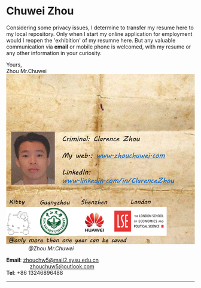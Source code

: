 # Chuwei Zhou                 

Considering some privacy issues, I determine to transfer my resume here to my local repository. Only when I start my online application for employment would I reopen the 'exhibition' of my resumne here. But any valuable communication via **email** or mobile phone is welcomed, with my resume or any other information in your curiosity.          
          
Yours,          
Zhou Mr.Chuwei
![resume](https://github.com/zhouchw5/original.github.io/blob/master/resume.png)                
&nbsp; &nbsp; &nbsp; &nbsp; &nbsp; &nbsp; &nbsp; &nbsp;_@Zhou Mr.Chuwei_


**Email**:  zhouchw5@mail2.sysu.edu.cn            
&nbsp; &nbsp; &nbsp; &nbsp; &nbsp; &nbsp; &nbsp; &nbsp; zhouchuw5@outlook.com    
**Tel**: +86 13246896488


-------------------

         


